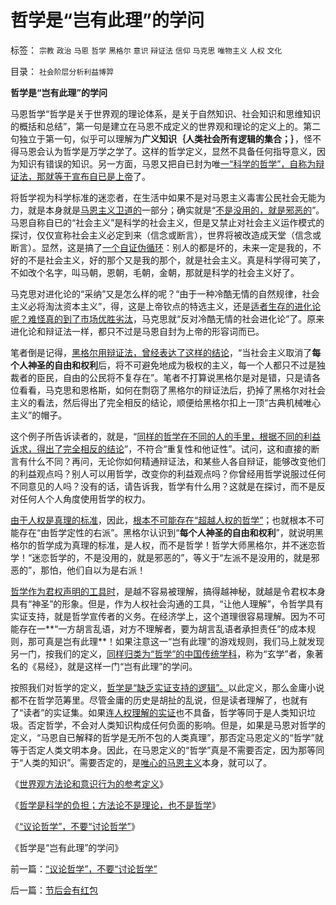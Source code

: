 # 哲学是“岂有此理”的学问

标签： `宗教` `政治` `马恩` `哲学` `黑格尔` `意识` `辩证法` `信仰` `马克思` `唯物主义` `人权` `文化` 

目录： `社会阶层分析利益博羿`

**哲学是“岂有此理”的学问**

马恩哲学“哲学是关于世界观的理论体系，是关于自然知识、社会知识和思维知识的概括和总结”，第一句是建立在马恩不成定义的世界观和理论的定义上的。第二句独立于第一句，似乎可以理解为**广义知识｛人类社会所有逻辑的集合；｝**，怪不得马恩会认为哲学是万学之学了。这样的哲学定义，显然不具备任何指导意义，因为知识有错误的知识。另一方面，马恩又把自已封为唯[一“科学的哲学”，自称为辩证法，那就等于宣布自已是上帝](../../../2010/2/2/辩证法不能辩证出历史.md)了。

将哲学视为科学标准的迷恋者，在生活中如果不是对马恩主义毒害公民社会无能为力，就是本身就是[马恩主义卫道的](../../../2009/11/11/中国社会4.5种正统卫道士.md)一部分；确实就是“[不是没用的，就是邪恶的](../../../2010/2/3/迷恋哲学不是邪恶的，就是没用的.md)”。马恩自称自已的“社会主义”是科学的社会主义，但是又禁止对社会主义运作模式的探讨，仅仅宣称社会主义必定到来（信念或断言），世界将被改造成天堂（信念或断言）。显然，这是搞了[一个自证伪循环](../../../2009/12/30/自造伪证循环的马恩“历史唯物主义”.md)：别人的都是坏的，未来一定是我的，不好的不是社会主义，好的那个又是我的那个，就是社会主义。真是科学得可笑了，不如改个名字，叫马朝，恩朝，毛朝，金朝，那就是科学的社会主义好了。

马克思对进化论的“采纳”又是怎么样的呢？“由于一种冷酷无情的自然规律，社会主义必将淘汰资本主义”，得，这是上帝钦点的特选主义，还是[适者生存的进化论呢？难怪真的到了市场优胜劣汰](../../../2009/11/27/科学，信仰，唯物唯心的主义，和进化论.md)，马克思就“反对冷酷无情的社会进化论”了。原来进化论和辩证法一样，都只不过是马恩自封为上帝的形容词而已。

笔者倒是记得，[黑格尔用辩证法，曾经表达了这样的结论](../../../2010/2/2/辩证法不能辩证出历史.md)，“当社会主义取消了**每个人神圣的自由和权利**后，将不可避免地成为极权的主义，每一个人都只不过是独裁者的臣民，自由的公民将不复存在”。笔者不打算说黑格尔是对是错，只是请各位看看，马克思和恩格斯，如何在剽窃了黑格尔的辩证法后，扔掉了黑格尔对社会主义的看法，然后得出了完全相反的结论，顺便给黑格尔扣上一顶“古典机械唯心主义”的帽子。

这个例子所告诉读者的，就是，“[同样的哲学在不同的人的手里，根据不同的利益诉求，得出了完全相反的结论](../../../2010/1/4/辩证法只是哲学意义上的个人信念.md)”，不符合“重复性和他证性”。试问，这和直接的断言有什么不同？再问，无论你如何精通辩证法，和某些人各自辩证，能够改变他们的利益观点吗？别人可以用哲学，改变你的利益观点吗？你曾经用哲学说服过任何不同意见的人吗？没有的话，请告诉我，哲学有什么用？这就是在探讨，而不是反对任何人个人角度使用哲学的权力。

[由于人权是真理的标准](../../../2009/12/4/科学的真理标准和绝对的“真理标准”.md)，因此，[根本不可能存在“超越人权的哲学”](../../../2009/11/27/有侵犯人权的哲学，没有不信“人权”的“信仰”.md)；也就根本不可能存在“由哲学定性的右派”。黑格尔认识到“**每个人神圣的自由和权利**”，就说明黑格尔的哲学成为真理的标准，是人权，而不是哲学！哲学大师黑格尔，并不迷恋哲学！“迷恋哲学的，不是没用的，就是邪恶的”，等义于“左派不是没用的，就是邪恶的”，那怕，他们自以为是右派！

[哲学作为君权声明的工具时](../../../2009/3/25/中国式诡辩：疑证从有，君权裁决.md)，是越不容易被理解，搞得越神秘，就越是令君权本身具有“神圣”的形象。但是，作为人权社会沟通的工具，“让他人理解”，令哲学具有实证支持，就是哲学宣传者的义务。在经济学上，这个道理很容易理解。因为不可能存在一**“一方胡言乱语，对方不理解者，要为胡言乱语者承担责任”的成本规则，那可真是岂有此理**！如果注意这一“岂有此理”的游戏规则，我们马上就发现另一门，按我们的定义，[同样归类为“哲学”的中国传统学科](../../../2009/3/24/为什么有中国特色的四不象是不稳定的系统.md)，称为“玄学”者，象著名的《易经》，就是这样一门“岂有此理”的学问。

按照我们对哲学的定义，[哲学是“缺乏实证支持的逻辑”。](../../../2010/2/11/世界观方法论和意识行为的参考定义.md)以此定义，那么金庸小说都不在哲学范筹里。尽管金庸的历史是胡扯的乱说，但是读者理解了，也就有了“读者”的实证集。如果连[人权理解的实证](http://blog.sina.com.cn/s/blog_5563a64d0100fucx.html)也不具备，哲学等同于是人类知识垃圾。否定哲学，不会对人类知识构成任何负面的影响。但是，如果是马恩对哲学的定义，“马恩自已解释的哲学是无所不包的人类真理”，那否定马恩定义的“哲学”就等于否定人类文明本身。因此，在马恩定义的“哲学”真是不需要否定，因为那等同于“人类的知识”。需要否定的，是[唯心的马恩主义](../../../2009/5/9/人性本私！马列信仰和唯心主义的关系.md)本身，就可以了。

《[世界观方法论和意识行为的参考定义](../../../2010/2/11/世界观方法论和意识行为的参考定义.md)》

《[哲学是科学的负担；方法论不是理论，也不是哲学](../../../2010/2/11/哲学是科学的负担；方法论不是理论，也不是哲学.md)》

《[“议论哲学”，不要“讨论哲学”](../../../2010/2/11/“议论哲学”，不要“讨论哲学”.md)》

《哲学是“岂有此理”的学问》



前一篇：[“议论哲学”，不要“讨论哲学”](../../../2010/2/11/“议论哲学”，不要“讨论哲学”.md)

后一篇：[节后会有红包](../../../2010/2/12/节后会有红包.md)